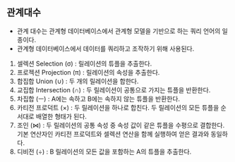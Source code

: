 
## 관계대수
- 관계 대수는 관계형 데이터베이스에서 관계형 모델을 기반으로 하는 쿼리 언어의 일종이다. 
- 관계형 데이터베이스에서 데이터를 쿼리하고 조작하기 위해 사용된다.

1. 셀렉션 Selection (σ) : 릴레이션의 튜플을 추출한다.
2. 프로젝션 Projection (π) : 릴레이션의 속성을 추출한다.
3. 합집합 Union (∪) : 두 개의 릴레이션을 합한다.
4. 교집합 Intersection (∩) : 두 릴레이션이 공통으로 가지는 튜플을 반환한다.
5. 차집합  (ㅡ) : A에는 속하고 B에는 속하지 않는 튜플을 반환한다. 
6. 카티전 프로덕트 (×) : 두 릴레이션을 하나로 합친다. 두 릴레이션의 모든 튜플을 순서대로 배열한 형태가 된다.
7. 조인 (⋈) : 두 릴레이션의 공통 속성 중 속성 값이 같은 튜플을 수평으로 결합한다. 기본 연산자인 카티전 프로덕트와 셀렉션 연산을 함께 실행하여 얻은 결과와 동일하다.
8. 디비전 (÷) : B 릴레이션의 모든 값을 포함하는 A의 튜플을 추출한다.
